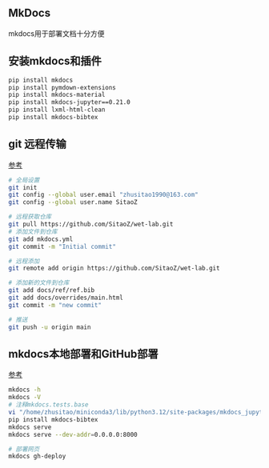 ## MkDocs
mkdocs用于部署文档十分方便

## 安装mkdocs和插件
```bash
pip install mkdocs
pip install pymdown-extensions
pip install mkdocs-material
pip install mkdocs-jupyter==0.21.0
pip install lxml-html-clean
pip install mkdocs-bibtex
```

## git 远程传输
[参考](https://blog.csdn.net/m0_62342492/article/details/140589266)
```bash
# 全局设置
git init
git config --global user.email "zhusitao1990@163.com"
git config --global user.name SitaoZ

# 远程获取仓库
git pull https://github.com/SitaoZ/wet-lab.git
# 添加文件到仓库
git add mkdocs.yml
git commit -m "Initial commit"

# 远程添加
git remote add origin https://github.com/SitaoZ/wet-lab.git

# 添加新的文件到仓库
git add docs/ref/ref.bib
git add docs/overrides/main.html
git commit -m "new commit"

# 推送
git push -u origin main

```

## mkdocs本地部署和GitHub部署
[参考](https://blog.csdn.net/m0_62342492/article/details/140589266)
```bash
mkdocs -h
mkdocs -V
# 注释mkdocs.tests.base
vi "/home/zhusitao/miniconda3/lib/python3.12/site-packages/mkdocs_jupyter/plugin.py"
pip install mkdocs-bibtex
mkdocs serve
mkdocs serve --dev-addr=0.0.0.0:8000

# 部署网页
mkdocs gh-deploy
```

